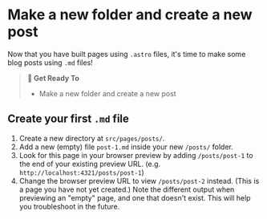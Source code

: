 # Make a new folder and create a new post

Now that you have built pages using `.astro` files, it's time to make some blog posts using `.md` files!

> **🎯 Get Ready To**
>
> - Make a new folder and create a new post

## Create your first `.md` file

1. Create a new directory at `src/pages/posts/`.
2. Add a new (empty) file `post-1.md` inside your new `/posts/` folder.
3. Look for this page in your browser preview by adding `/posts/post-1` to the end of your existing preview URL. (e.g. `http://localhost:4321/posts/post-1`)
4. Change the browser preview URL to view `/posts/post-2` instead. (This is a page you have not yet created.)
   Note the different output when previewing an "empty" page, and one that doesn't exist. This will help you troubleshoot in the future.

